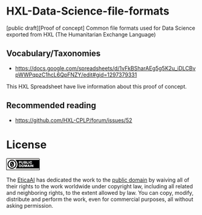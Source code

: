 # HXL-Data-Science-file-formats
[public draft][Proof of concept] Common file formats used for Data Science exported from HXL (The Humanitarian Exchange Language)

## Vocabulary/Taxonomies
- <https://docs.google.com/spreadsheets/d/1vFkBSharAEg5g5K2u_iDLCBvpWWPqpzC1hcL6QpFNZY/edit#gid=1297379331>

This HXL Spreadsheet have live information about this proof of concept.

## Recommended reading
- <https://github.com/HXL-CPLP/forum/issues/52>

# License

[![Public Domain Dedication](img/public-domain.png)](UNLICENSE)

The [EticaAI](https://github.com/EticaAI) has dedicated the work to the
[public domain](UNLICENSE) by waiving all of their rights to the work worldwide
under copyright law, including all related and neighboring rights, to the extent
allowed by law. You can copy, modify, distribute and perform the work, even for
commercial purposes, all without asking permission.
